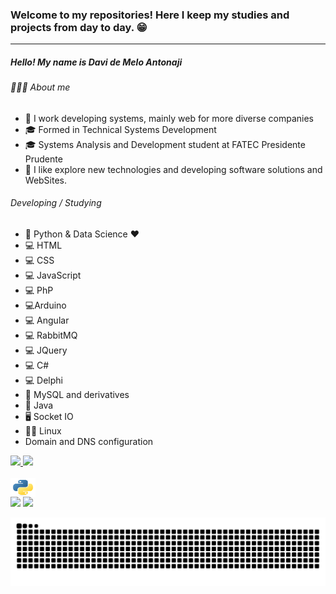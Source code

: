 ### Welcome to my repositories! Here I keep my studies and projects from day to day. 😁
------------
##### Hello! My name is Davi de Melo Antonaji


###### 👨🏻‍💻 About me

- 💼 I work developing systems, mainly web for more diverse companies
- 🎓 Formed in Technical Systems Development
- 🎓 Systems Analysis and Development student at FATEC Presidente Prudente
- 🤔 I like explore new technologies and developing software solutions and WebSites.

###### Developing / Studying
- 🐍 Python & Data Science ♥
- 💻 HTML
- 💻 CSS
- 💻 JavaScript
- 💻 PhP
- 💻Arduino
- 💻 Angular
- 💻 RabbitMQ
- 💻 JQuery
- 💻 C#
- 💻 Delphi
- 💾 MySQL and derivatives
-  📱 Java
- 🖥 Socket IO
- 👨‍💻 Linux
- Domain and DNS configuration

<div>
  <a href="https://github.com/DaviAntonaji">
  <img height="150em" src="https://github-readme-stats.vercel.app/api?username=DaviAntonaji&show_icons=true&theme=gotham&include_all_commits=true&count_private=true"/>
  <img height="150em" src="https://github-readme-stats.vercel.app/api/top-langs/?username=DaviAntonaji&layout=compact&langs_count=7&theme=gotham"/>
</div>
<div style="display: inline_block"><br>
  <img align="center" alt="Fer-Python" height="30" width="40" src="https://raw.githubusercontent.com/devicons/devicon/master/icons/python/python-original.svg">
</div>
  
<div> 
  <a href="https://www.linkedin.com/in/davi-antonaji-373167188/" target="_blank"><img src="https://img.shields.io/badge/-LinkedIn-%230077B5?style=for-the-badge&logo=linkedin&logoColor=white" target="_blank"></a> 
  <a href="http://api.whatsapp.com/send?phone=5518996901394" target="_blank"><img src="https://img.shields.io/badge/WhatsApp-25D366?style=for-the-badge&logo=whatsapp&logoColor=white" target="_blank"></a> 
 
  ![Snake animation](https://github.com/DaviAntonaji/DaviAntonaji/blob/output/github-contribution-grid-snake.svg) 
 
</div>
